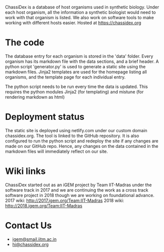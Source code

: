 ChassiDex is a database of host organisms used in synthetic biology. Under each host organism, all the information a synthetic biologist would need to work with that organism is listed. We also work on software tools to make working with different hosts easier. Hosted at https://chassidex.org

# The code 
The database entry for each organism is stored in the 'data' folder. Every organism has its markdown file with the data sections, and a brief header. A python script 'generator.py' is used to generate a static site using the markdown files. Jinja2 templates are used for the homepage listing all organisms, and the template page for each individual entry. 

The python script needs to be run every time the data is updated. This requires the python modules Jinja2 (for templating) and mistune (for rendering markdown as html) 

# Deployment status
The static site is deployed using netlify.com under our custom domain chassidex.org. The tool is linked to the GitHub repository. It is also configured to run the python script and redeploy the site if any changes are made on our GitHub repo. Hence, any changes on the data contained in the markdown files will immediately reflect on our site.

# Wiki links
ChassiDex started out as an iGEM project by Team IIT-Madras under the software track in 2017 and we are continuing the work as a cross track software project in 2018 though we are working on foundational advance.
2017 wiki: http://2017.igem.org/Team:IIT-Madras
2018 wiki: http://2018.igem.org/Team:IIT-Madras

# Contact Us
- igem@smail.iitm.ac.in
- hi@chassidex.org
